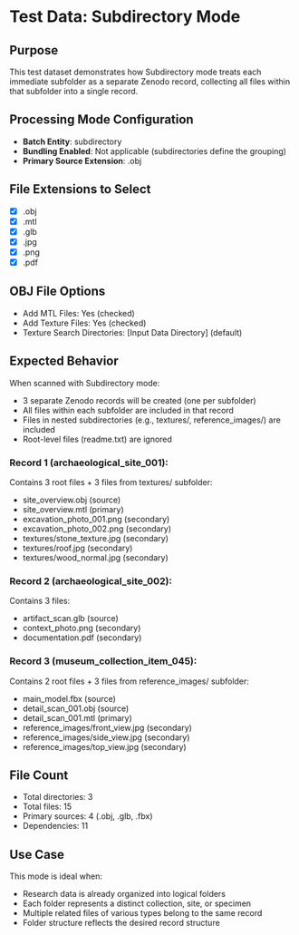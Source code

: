 # Test Data: Subdirectory Mode

## Purpose
This test dataset demonstrates how Subdirectory mode treats each immediate subfolder as a separate Zenodo record, collecting all files within that subfolder into a single record.

## Processing Mode Configuration
- **Batch Entity**: subdirectory
- **Bundling Enabled**: Not applicable (subdirectories define the grouping)
- **Primary Source Extension**: .obj

## File Extensions to Select
- [x] .obj
- [x] .mtl
- [x] .glb
- [x] .jpg
- [x] .png
- [x] .pdf

## OBJ File Options
- Add MTL Files: Yes (checked)
- Add Texture Files: Yes (checked)
- Texture Search Directories: [Input Data Directory] (default)

## Expected Behavior
When scanned with Subdirectory mode:
- 3 separate Zenodo records will be created (one per subfolder)
- All files within each subfolder are included in that record
- Files in nested subdirectories (e.g., textures/, reference_images/) are included
- Root-level files (readme.txt) are ignored

### Record 1 (archaeological_site_001):
Contains 3 root files + 3 files from textures/ subfolder:
- site_overview.obj (source)
- site_overview.mtl (primary)
- excavation_photo_001.png (secondary)
- excavation_photo_002.png (secondary)
- textures/stone_texture.jpg (secondary)
- textures/roof.jpg (secondary)
- textures/wood_normal.jpg (secondary)

### Record 2 (archaeological_site_002):
Contains 3 files:
- artifact_scan.glb (source)
- context_photo.png (secondary)
- documentation.pdf (secondary)

### Record 3 (museum_collection_item_045):
Contains 2 root files + 3 files from reference_images/ subfolder:
- main_model.fbx (source)
- detail_scan_001.obj (source)
- detail_scan_001.mtl (primary)
- reference_images/front_view.jpg (secondary)
- reference_images/side_view.jpg (secondary)
- reference_images/top_view.jpg (secondary)

## File Count
- Total directories: 3
- Total files: 15
- Primary sources: 4 (.obj, .glb, .fbx)
- Dependencies: 11

## Use Case
This mode is ideal when:
- Research data is already organized into logical folders
- Each folder represents a distinct collection, site, or specimen
- Multiple related files of various types belong to the same record
- Folder structure reflects the desired record structure
